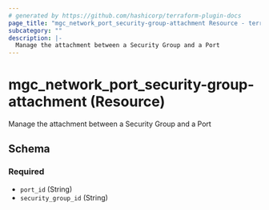 ```yaml
---
# generated by https://github.com/hashicorp/terraform-plugin-docs
page_title: "mgc_network_port_security-group-attachment Resource - terraform-provider-mgc"
subcategory: ""
description: |-
  Manage the attachment between a Security Group and a Port
---
```


# mgc_network_port_security-group-attachment (Resource)

Manage the attachment between a Security Group and a Port



<!-- schema generated by tfplugindocs -->
## Schema

### Required

- `port_id` (String)
- `security_group_id` (String)
